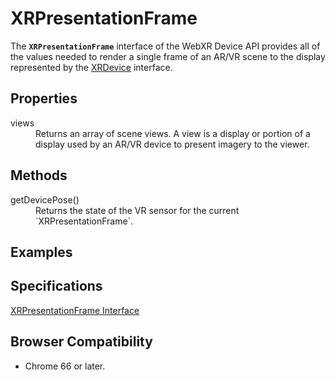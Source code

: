 # XRPresentationFrame

The **`XRPresentationFrame`** interface of the WebXR Device API provides all of the values needed to render a single frame of an AR/VR scene to the display represented by the <a href="xrdevice.md">XRDevice</a> interface.

## Properties

<dl>
  <dt>views</dt>
  <dd>Returns an array of scene views. A view is a display or portion of a display used by an AR/VR device to present imagery to the viewer.</dd>
</dl>

## Methods

<dl>
  <dt>getDevicePose()</dt>
  <dd>Returns the state of the VR sensor for the current `XRPresentationFrame`.</dd>
</dl>

## Examples

## Specifications

[XRPresentationFrame Interface](https://immersive-web.github.io/webxr/spec/latest/#xrpresentationframe-interface)

## Browser Compatibility

* Chrome 66 or later.
